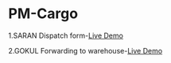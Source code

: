 
# PM-Cargo

1.SARAN Dispatch form-[Live Demo](https://team-3dpjx4it4-sarans-projects-6ab8095d.vercel.app)

2.GOKUL Forwarding to warehouse-[Live Demo](https://team-3dpjx4it4-sarans-projects-6ab8095d.vercel.app)
